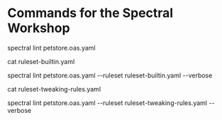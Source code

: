 # Commands for the Spectral Workshop

spectral lint petstore.oas.yaml

cat ruleset-builtin.yaml

spectral lint petstore.oas.yaml --ruleset ruleset-builtin.yaml --verbose

cat ruleset-tweaking-rules.yaml

spectral lint petstore.oas.yaml --ruleset ruleset-tweaking-rules.yaml --verbose
